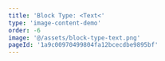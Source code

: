 ```yaml
---
title: 'Block Type: <Text<'
type: 'image-content-demo'
order: -6
image: '@/assets/block-type-text.png'
pageId: '1a9c00970499804fa12bcecdbe9895bf'
---
```


